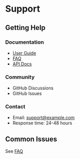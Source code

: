 # Support

## Getting Help

### Documentation
- [User Guide](docs/USER_GUIDE.md)
- [FAQ](docs/FAQ.md)
- [API Docs](docs/API.md)

### Community
- GitHub Discussions
- GitHub Issues

### Contact
- Email: support@example.com
- Response time: 24-48 hours

## Common Issues
See [FAQ](docs/FAQ.md)
